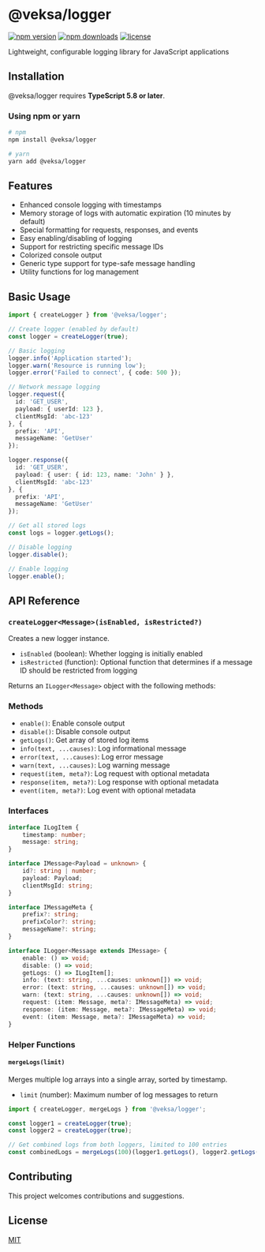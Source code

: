 # @veksa/logger

[![npm version](https://img.shields.io/npm/v/@veksa/logger.svg?style=flat-square)](https://www.npmjs.com/package/@veksa/logger)
[![npm downloads](https://img.shields.io/npm/dm/@veksa/logger.svg?style=flat-square)](https://www.npmjs.com/package/@veksa/logger)
[![license](https://img.shields.io/badge/license-MIT-blue.svg?style=flat-square)](LICENSE.md)

Lightweight, configurable logging library for JavaScript applications

## Installation

@veksa/logger requires **TypeScript 5.8 or later**.

### Using npm or yarn

```bash
# npm
npm install @veksa/logger

# yarn
yarn add @veksa/logger
```

## Features

- Enhanced console logging with timestamps
- Memory storage of logs with automatic expiration (10 minutes by default)
- Special formatting for requests, responses, and events
- Easy enabling/disabling of logging
- Support for restricting specific message IDs
- Colorized console output
- Generic type support for type-safe message handling
- Utility functions for log management

## Basic Usage

```typescript
import { createLogger } from '@veksa/logger';

// Create logger (enabled by default)
const logger = createLogger(true);

// Basic logging
logger.info('Application started');
logger.warn('Resource is running low');
logger.error('Failed to connect', { code: 500 });

// Network message logging
logger.request({
  id: 'GET_USER',
  payload: { userId: 123 },
  clientMsgId: 'abc-123'
}, {
  prefix: 'API',
  messageName: 'GetUser'
});

logger.response({
  id: 'GET_USER',
  payload: { user: { id: 123, name: 'John' } },
  clientMsgId: 'abc-123'
}, {
  prefix: 'API',
  messageName: 'GetUser'
});

// Get all stored logs
const logs = logger.getLogs();

// Disable logging
logger.disable();

// Enable logging
logger.enable();
```

## API Reference

### `createLogger<Message>(isEnabled, isRestricted?)`

Creates a new logger instance.

- `isEnabled` (boolean): Whether logging is initially enabled
- `isRestricted` (function): Optional function that determines if a message ID should be restricted from logging

Returns an `ILogger<Message>` object with the following methods:

### Methods

- `enable()`: Enable console output
- `disable()`: Disable console output
- `getLogs()`: Get array of stored log items
- `info(text, ...causes)`: Log informational message
- `error(text, ...causes)`: Log error message
- `warn(text, ...causes)`: Log warning message
- `request(item, meta?)`: Log request with optional metadata
- `response(item, meta?)`: Log response with optional metadata
- `event(item, meta?)`: Log event with optional metadata

### Interfaces

```typescript
interface ILogItem {
    timestamp: number;
    message: string;
}

interface IMessage<Payload = unknown> {
    id?: string | number;
    payload: Payload;
    clientMsgId: string;
}

interface IMessageMeta {
    prefix?: string;
    prefixColor?: string;
    messageName?: string;
}

interface ILogger<Message extends IMessage> {
    enable: () => void;
    disable: () => void;
    getLogs: () => ILogItem[];
    info: (text: string, ...causes: unknown[]) => void;
    error: (text: string, ...causes: unknown[]) => void;
    warn: (text: string, ...causes: unknown[]) => void;
    request: (item: Message, meta?: IMessageMeta) => void;
    response: (item: Message, meta?: IMessageMeta) => void;
    event: (item: Message, meta?: IMessageMeta) => void;
}
```

### Helper Functions

#### `mergeLogs(limit)`

Merges multiple log arrays into a single array, sorted by timestamp.

- `limit` (number): Maximum number of log messages to return

```typescript
import { createLogger, mergeLogs } from '@veksa/logger';

const logger1 = createLogger(true);
const logger2 = createLogger(true);

// Get combined logs from both loggers, limited to 100 entries
const combinedLogs = mergeLogs(100)(logger1.getLogs(), logger2.getLogs());
```

## Contributing

This project welcomes contributions and suggestions.

## License

[MIT](LICENSE.md)
